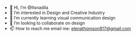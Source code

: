 - 👋 Hi, I’m @Itsnadila
- 👀 I’m interested in Design and Creative Industry
- 🌱 I’m currently learning visual communication design
- 💞️ I’m looking to collaborate on design
- 📫 How to reach me email me: elenathomson817@gmail.com

<!---
Itsnadila/Itsnadila is a ✨ special ✨ repository because its `README.md` (this file) appears on your GitHub profile.
You can click the Preview link to take a look at your changes.
--->
